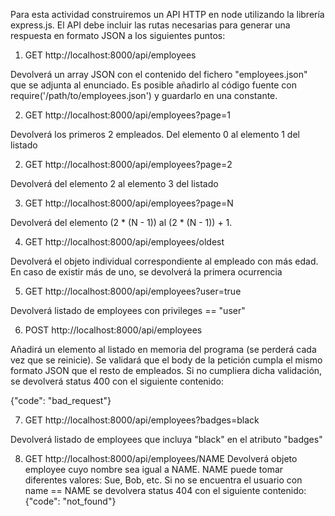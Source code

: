 Para esta actividad construiremos un API HTTP en node utilizando la librería express.js.
El API debe incluir las rutas necesarias para generar una respuesta en formato JSON a los siguientes puntos:

1. GET http://localhost:8000/api/employees

Devolverá un array JSON con el contenido del fichero "employees.json" que se adjunta al enunciado.
Es posible añadirlo al código fuente con require('/path/to/employees.json') y guardarlo en una constante.

2. GET http://localhost:8000/api/employees?page=1

Devolverá los primeros 2 empleados. Del elemento 0 al elemento 1 del listado

2. GET http://localhost:8000/api/employees?page=2

Devolverá del elemento 2 al elemento 3 del listado

3. GET http://localhost:8000/api/employees?page=N

Devolverá del elemento (2 * (N - 1)) al (2 * (N - 1)) + 1.

4. GET http://localhost:8000/api/employees/oldest

Devolverá el objeto individual correspondiente al empleado con más edad. En caso de existir más
de uno, se devolverá la primera ocurrencia

5. GET http://localhost:8000/api/employees?user=true

Devolverá listado de employees con privileges == "user"

6. POST http://localhost:8000/api/employees

Añadirá un elemento al listado en memoria del programa (se perderá cada vez que se reinicie).
Se validará que el body de la petición cumpla el mismo formato JSON que el resto de empleados.
Si no cumpliera dicha validación, se devolverá status 400 con el siguiente contenido:

{"code": "bad_request"}

7. GET http://localhost:8000/api/employees?badges=black

Devolverá listado de employees que incluya "black" en el atributo "badges"

8. GET http://localhost:8000/api/employees/NAME
Devolverá objeto employee cuyo nombre sea igual a NAME. NAME puede tomar diferentes valores:
Sue, Bob, etc.
Si no se encuentra el usuario con name == NAME se devolvera status 404 con el siguiente contenido:
{"code": "not_found"}
